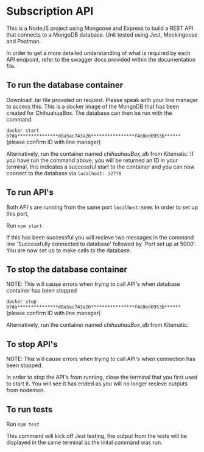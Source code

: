# Subscription API

This is a NodeJS project using Mongoose and Express to build a REST API that connects to a MongoDB database. Unit tested using Jest, Mockingoose and Postman.

In order to get a more detailed understanding of what is required by each API endpoint, refer to the swagger docs provided within the documentation file. 

## To run the database container

Download .tar file provided on request. Please speak with your line manager to access this. This is a docker image of the MongoDB that has been created for ChihuahuaBox. The database can then be run with the command 

`docker start b7da***************d8a5ac743a26****************f4c0ed6953b******` (please confirm ID with line manager)

Alternatively, run the container named _chihuahauBox_db_ from Kitematic. If you have run the command above, you will be returned an ID in your terminal, this indicates a successful start to the container and you can now connect to the database via `localhost: 32770`

## To run API's

Both API's are running from the same port `localhost:5000`. In order to set up this port, 

Run `npm start`

If this has been successful you will recieve two messages in the command line 'Successfully connected to database' followed by 
'Port set up at 5000'. You are now set up to make calls to the database. 

## To stop the database container

NOTE: This will cause errors when trying to call API's when database container has been stopped

`docker stop b7da***************d8a5ac743a26****************f4c0ed6953b******` (please confirm ID with line manager)

Alternatively, run the container named _chihuahauBox_db_ from Kitematic.

## To stop API's

NOTE: This will cause errors when trying to call API's when connection has been stopped.

In order to stop the API's from running, close the terminal that you first used to start it. You will see it has ended as you will no longer recieve outputs from nodemon.

## To run tests

Run `npm test`

This command will kick off Jest testing, the output from the tests will be displayed in the same terminal as the inital command was run. 
